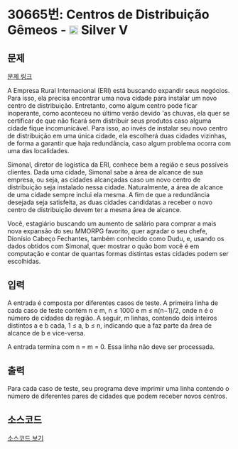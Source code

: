 # 30665번: Centros de Distribuição Gêmeos - <img src="https://static.solved.ac/tier_small/6.svg" style="height:20px" /> Silver V

<!-- performance -->

<!-- 문제 제출 후 깃허브에 푸시를 했을 때 제출한 코드의 성능이 입력될 공간입니다.-->

<!-- end -->

## 문제

[문제 링크](https://boj.kr/30665)


<p>A Empresa Rural Internacional (ERI) está buscando expandir seus negócios. Para isso, ela precisa encontrar uma nova cidade para instalar um novo centro de distribuição. Entretanto, como algum centro pode ficar inoperante, como aconteceu no último verão devido 'as chuvas, ela quer se certificar de que não ficará sem distribuir seus produtos caso alguma cidade fique incomunicável. Para isso, ao invés de instalar seu novo centro de distribuição em uma única cidade, ela escolherá duas cidades vizinhas, de forma a garantir que haja redundância, caso algum problema ocorra com uma das localidades.</p>

<p>Simonal, diretor de logística da ERI, conhece bem a região e seus possíveis clientes. Dada uma cidade, Simonal sabe a área de alcance de sua empresa, ou seja, as cidades alcançadas caso um novo centro de distribuição seja instalado nessa cidade. Naturalmente, a área de alcance de uma cidade sempre inclui ela mesma. A fim de que a redundância desejada seja satisfeita, as duas cidades candidatas a receber o novo centro de distribuição devem ter a mesma área de alcance.</p>

<p>Você, estagiário buscando um aumento de salário para comprar a mais nova expansão do seu MMORPG favorito, quer agradar o seu chefe, Dionísio Cabeço Fechantes, também conhecido como Dudu, e, usando os dados obtidos com Simonal, quer mostrar o quão bom você é em computação e contar de quantas formas distintas estas cidades podem ser escolhidas.</p>



## 입력


<p>A entrada é composta por diferentes casos de teste. A primeira linha de cada caso de teste contém n e m, n ≤ 1000 e m ≤ n(n−1)/2, onde n é o número de cidades da região. A seguir, m linhas, contendo dois inteiros distintos a e b cada, 1 ≤ a, b ≤ n, indicando que a faz parte da área de alcance de b e vice-versa.</p>

<p>A entrada termina com n = m = 0. Essa linha não deve ser processada.</p>



## 출력


<p>Para cada caso de teste, seu programa deve imprimir uma linha contendo o número de diferentes pares de cidades que podem receber novos centros.</p>



## 소스코드

[소스코드 보기](Centros%20de%20Distribuição%20Gêmeos.cpp)